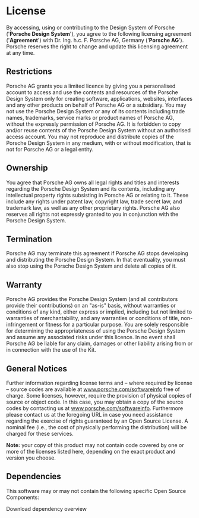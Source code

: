 # License

By accessing, using or contributing to the Design System of Porsche ('**Porsche Design System**'), you agree to the following licensing agreement ('**Agreement**') with Dr. Ing. h.c. F. Porsche AG, Germany ('**Porsche AG**'). Porsche reserves the right to change and update this licensing agreement at any time.

## Restrictions
Porsche AG grants you a limited licence by giving you a personalised account to access and use the contents and resources of the Porsche Design System only for creating software, applications, websites, interfaces and any other products on behalf of Porsche AG or a subsidiary. You may not use the Porsche Design System or any of its contents including trade names, trademarks, service marks or product names of Porsche AG, without the expressly permission of Porsche AG. It is forbidden to copy and/or reuse contents of the Porsche Design System without an authorised access account. You may not reproduce and distribute copies of the Porsche Design System in any medium, with or without modification, that is not for Porsche AG or a legal entity.

## Ownership
You agree that Porsche AG owns all legal rights and titles and interests regarding the Porsche Design System and its contents, including any intellectual property rights subsisting in Porsche AG or relating to it. These include any rights under patent law, copyright law, trade secret law, and trademark law, as well as any other proprietary rights. Porsche AG also reserves all rights not expressly granted to you in conjunction with the Porsche Design System.

## Termination
Porsche AG may terminate this agreement if Porsche AG stops developing and distributing the Porsche Design System. In that eventuality, you must also stop using the Porsche Design System and delete all copies of it.

## Warranty
Porsche AG provides the Porsche Design System (and all contributors provide their contributions) on an "as-is" basis, without warranties or conditions of any kind, either express or implied, including but not limited to warranties of merchantability, and any warranties or conditions of title, non-infringement or fitness for a particular purpose. You are solely responsible for determining the appropriateness of using the Porsche Design System and assume any associated risks under this licence. In no event shall Porsche AG be liable for any claim, damages or other liability arising from or in connection with the use of the Kit.

## General Notices

Further information regarding license terms and – where required by license – source codes are available at <p-link-pure icon="none" target="_blank" href="https://www.porsche.com/softwareinfo">www.porsche.com/softwareinfo</p-link-pure> free of charge. 
Some licenses, however, require the provision of physical copies of source or object code. In this case, you may obtain a copy of the source codes by contacting us at <p-link-pure icon="none" target="_blank" href="https://www.porsche.com/softwareinfo">www.porsche.com/softwareinfo</p-link-pure>. 
Furthermore please contact us at the foregoing URL in case you need assistance regarding the exercise of rights guaranteed by an Open Source License. 
A nominal fee (i.e., the cost of physically performing the distribution) will be charged for these services.  

**Note:** your copy of this product may not contain code covered by one or more of the licenses listed here, depending on the exact product and version you choose.

## Dependencies

This software may or may not contain the following specific Open Source Components:

<p-link-pure icon="download" href="assets/open-source-dependency-overview.txt" download>Download dependency overview</p-link-pure>
